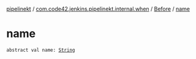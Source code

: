 [pipelinekt](../../index.md) / [com.code42.jenkins.pipelinekt.internal.when](../index.md) / [Before](index.md) / [name](./name.md)

# name

`abstract val name: `[`String`](https://kotlinlang.org/api/latest/jvm/stdlib/kotlin/-string/index.html)